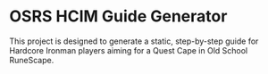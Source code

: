 # OSRS HCIM Guide Generator

This project is designed to generate a static, step-by-step guide for Hardcore Ironman players aiming for a Quest Cape in Old School RuneScape.
